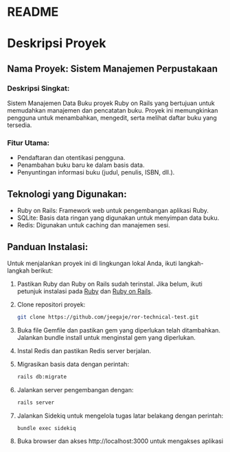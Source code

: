 # README

# Deskripsi Proyek

## Nama Proyek: Sistem Manajemen Perpustakaan

### Deskripsi Singkat:
Sistem Manajemen Data Buku proyek Ruby on Rails yang bertujuan untuk memudahkan manajemen dan pencatatan buku. Proyek ini memungkinkan pengguna untuk menambahkan, mengedit, serta melihat daftar buku yang tersedia.

### Fitur Utama:
- Pendaftaran dan otentikasi pengguna.
- Penambahan buku baru ke dalam basis data.
- Penyuntingan informasi buku (judul, penulis, ISBN, dll.).

## Teknologi yang Digunakan:
- Ruby on Rails: Framework web untuk pengembangan aplikasi Ruby.
- SQLite: Basis data ringan yang digunakan untuk menyimpan data buku.
- Redis: Digunakan untuk caching dan manajemen sesi.

## Panduan Instalasi:
Untuk menjalankan proyek ini di lingkungan lokal Anda, ikuti langkah-langkah berikut:

1. Pastikan Ruby dan Ruby on Rails sudah terinstal. Jika belum, ikuti petunjuk instalasi pada [Ruby](https://www.ruby-lang.org/en/documentation/installation/) dan [Ruby on Rails](https://guides.rubyonrails.org/getting_started.html#installing-rails).

2. Clone repositori proyek:

   ```bash
   git clone https://github.com/jeegaje/ror-technical-test.git
   ```

3. Buka file Gemfile dan pastikan gem yang diperlukan telah ditambahkan. Jalankan bundle install untuk menginstal gem yang diperlukan.

4. Instal Redis dan pastikan Redis server berjalan.

5. Migrasikan basis data dengan perintah:
    ```bash
    rails db:migrate
    ```

6. Jalankan server pengembangan dengan:
    ```bash
    rails server

    ```
7. Jalankan Sidekiq untuk mengelola tugas latar belakang dengan perintah:
    ```bash
    bundle exec sidekiq
    ```


8. Buka browser dan akses http://localhost:3000 untuk mengakses aplikasi    

